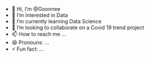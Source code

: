 - 👋 Hi, I’m @Goonnee
- 👀 I’m interested in Data
- 🌱 I’m currently learning Data Science 
- 💞️ I’m looking to collaborate on a Covid 19 trend project 
- 📫 How to reach me ...
- 😄 Pronouns: ...
- ⚡ Fun fact: ...

<!---
Goonnee/Goonnee is a ✨ special ✨ repository because its `README.md` (this file) appears on your GitHub profile.
You can click the Preview link to take a look at your changes.
--->
